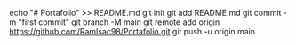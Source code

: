 echo "# Portafolio" >> README.md
git init
git add README.md
git commit -m "first commit"
git branch -M main
git remote add origin https://github.com/RamIsac98/Portafolio.git
git push -u origin main
